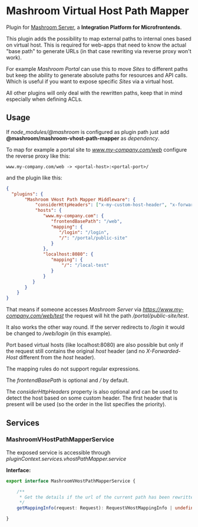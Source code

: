 
# Mashroom Virtual Host Path Mapper

Plugin for [Mashroom Server](https://www.mashroom-server.com), a **Integration Platform for Microfrontends**.

This plugin adds the possibility to map external paths to internal ones based on virtual host.
This is required for web-apps that need to know the actual "base path" to generate URLs (in that case rewriting via reverse proxy won't work).

For example *Mashroom Portal* can use this to move *Sites* to different paths but keep the ability to generate
absolute paths for resources and API calls. Which is useful if you want to expose specific *Sites* via a virtual host.

All other plugins will only deal with the rewritten paths, keep that in mind especially when defining ACLs.

## Usage

If *node_modules/@mashroom* is configured as plugin path just add **@mashroom/mashroom-vhost-path-mapper** as *dependency*.

To map for example a portal site to *www.my-company.com/web* configure the reverse proxy like this:

    www.my-company.com/web -> <portal-host>:<portal-port>/

and the plugin like this:

```json
{
  "plugins": {
       "Mashroom VHost Path Mapper Middleware": {
           "considerHttpHeaders": ["x-my-custom-host-header", "x-forwarded-host"],
           "hosts": {
              "www.my-company.com": {
                 "frontendBasePath": "/web",
                 "mapping": {
                    "/login": "/login",
                    "/": "/portal/public-site"
                 }
              },
              "localhost:8080": {
                 "mapping": {
                     "/": "/local-test"
                 }
              }
          }
       }
    }
}
```

That means if someone accesses *Mashroom Server* via *https://www.my-company.com/web/test* the request will hit
the path */portal/public-site/test*.

It also works the other way round. If the server redirects to */login* it would be changed to */web/login* (in this example).

Port based virtual hosts (like localhost:8080) are also possible but only if the request still contains the original *host* header
(and no *X-Forwarded-Host* different from the *host* header).

The mapping rules do not support regular expressions.

The *frontendBasePath* is optional and */* by default.

The *considerHttpHeaders* property is also optional and can be used to detect the host based on some custom header.
The first header that is present will be used (so the order in the list specifies the priority).

## Services

### MashroomVHostPathMapperService

The exposed service is accessible through _pluginContext.services.vhostPathMapper.service_

**Interface:**

```ts
export interface MashroomVHostPathMapperService {

    /**
     * Get the details if the url of the current path has been rewritten
     */
    getMappingInfo(request: Request): RequestVHostMappingInfo | undefined;

}

```
